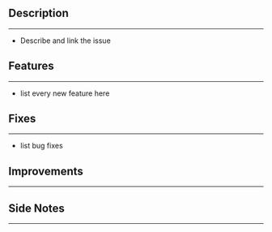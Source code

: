 ## Description
___
* Describe and link the issue

## Features
___
* list every new feature here

## Fixes
___
* list bug fixes

## Improvements
___

## Side Notes
___